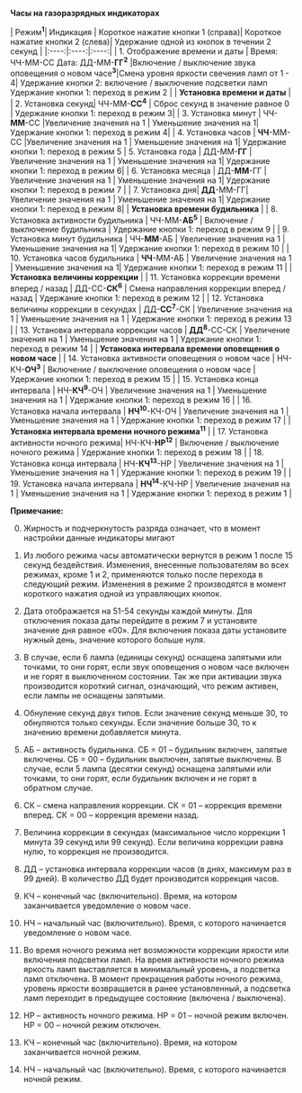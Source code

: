 **Часы на газоразрядных индикаторах**

| Режим<sup>**1**</sup>| Индикация | Короткое нажатие кнопки 1 (справа)| Короткое нажатие кнопки 2 (слева)| Удержание одной из кнопок в течении 2 секунд |
|:----:|:----:|:----:|
| 1. Отображение времени и даты | Время: ЧЧ-ММ-СС Дата: ДД-ММ-**ГГ**<sup>**2**</sup> |Включение / выключение звука оповещения о новом часе<sup>**3**</sup>|Смена уровня яркости свечения ламп от 1 - 4| Удержание кнопки 2: включение / выключение подсветки ламп Удержание кнопки 1: переход в режим 2 |
| **Установка времени и даты** |
| 2. Установка секунд| ЧЧ-ММ-**СС**<sup>**4**</sup> | Сброс секунд в значение равное 0 | Удержание кнопки 1: переход в режим 3|
| 3. Установка минут | ЧЧ-**ММ**-СС |Увеличение значения на 1 | Уменьшение значения на 1| Удержание кнопки 1: переход в режим 4|
| 4. Установка часов | **ЧЧ**-ММ-СС |Увеличение значения на 1 | Уменьшение значения на 1| Удержание кнопки 1: переход в режим 5
| 5. Установка года | ДД-ММ-**ГГ** | Увеличение значения на 1 | Уменьшение значения на 1| Удержание кнопки 1: переход в режим 6|
| 6. Установка месяца | ДД-**ММ**-ГГ | Увеличение значения на 1 | Уменьшение значения на 1| Удержание кнопки 1: переход в режим 7 |
| 7. Установка дня|  **ДД**-ММ-ГГ| Увеличение значения на 1 | Уменьшение значения на 1| Удержание кнопки 1: переход в режим 8|
| **Установка времени будильника** |
| 8. Установка активности будильника | ЧЧ-ММ-**АБ**<sup>**5**</sup> |  Включение / выключение будильника | Удержание кнопки 1: переход в режим 9 |
| 9. Установка минут будильника | ЧЧ-**ММ**-АБ | Увеличение значения на 1 | Уменьшение значения на 1| Удержание кнопки 1: переход в режим 10 |
| 10. Установка часов будильника | **ЧЧ**-ММ-АБ | Увеличение значения на 1 | Уменьшение значения на 1| Удержание кнопки 1: переход в режим 11 |
| **Установка величины коррекции** |
| 11. Установка коррекции времени вперед / назад | ДД-СС-**СК**<sup>**6**</sup> | Смена направления коррекции вперед / назад | Удержание кнопки 1: переход в режим 12 |
| 12. Установка величины коррекции в секундах | ДД-**СС**<sup>**7**</sup>-СК | Увеличение значения на 1 | Уменьшение значения на 1 | Удержание кнопки 1: переход в режим 13 |
| 13. Установка интервала коррекции часов | **ДД**<sup>**8**</sup>-СС-СК | Увеличение значения на 1 | Уменьшение значения на 1 | Удержание кнопки 1: переход в режим 14 |
| **Установка интервала времени оповещения о новом часе** |
| 14. Установка активности оповещения о новом часе | НЧ-КЧ-**ОЧ**<sup>**3**</sup> | Включение / выключение оповещения о новом часе | Удержание кнопки 1: переход в режим 15 |
| 15. Установка конца интервала | НЧ-**КЧ**<sup>**9**</sup>-ОЧ |  Увеличение значения на 1 | Уменьшение значения на 1 | Удержание кнопки 1: переход в режим 16 |
| 16. Установка начала интервала | **НЧ**<sup>**10**</sup>-КЧ-ОЧ | Увеличение значения на 1 | Уменьшение значения на 1 | Удержание кнопки 1: переход в режим 17 |
| **Установка интервала времени ночного режима**<sup>**11**</sup> |
| 17. Установка активности ночного режима| НЧ-КЧ-**НР**<sup>**12**</sup> | Включение / выключение ночного режима | Удержание кнопки 1: переход в режим 18 |
| 18. Установка конца интервала | НЧ-**КЧ**<sup>**13**</sup>-НР | Увеличение значения на 1 | Уменьшение значения на 1  | Удержание кнопки 1: переход в режим 19 |
| 19. Установка начала интервала | **НЧ**<sup>**14**</sup>-КЧ-НР |  Увеличение значения на 1 | Уменьшение значения на 1  | Удержание кнопки 1: переход в режим 1 |

**Примечание:**

0. Жирность и подчеркнутость разряда означает, что в момент настройки данные индикаторы мигают

1. Из любого режима часы автоматически вернутся в режим 1 после 15 секунд бездействия. Изменения, внесенные пользователям во всех режимах, кроме 1 и 2, применяются только после перехода в следующий режим. Изменения в режиме 2 производятся в момент короткого нажатия одной из управляющих кнопок.

2. Дата отображается на 51-54 секунды каждой минуты. Для отключения показа даты перейдите в режим 7 и установите значение дня равное «00». Для включения показа даты установите нужный день, значение которого больше нуля.

3. В случае, если 6 лампа (единицы секунд) оснащена запятыми или точками, то они горят, если звук оповещения о новом часе включен и не горят в выключенном состоянии. Так же при активации звука производится короткий сигнал, означающий, что режим активен, если лампы не оснащены запятыми.

4. Обнуление секунд двух типов. Если значение секунд меньше 30, то обнуляются только секунды. Если значение больше 30, то к значению времени добавляется минута.

5. АБ – активность будильника. СБ = 01 – будильник включен, запятые включены. СБ = 00 – будильник выключен, запятые выключены. В случае, если 5 лампа (десятки секунд) оснащена запятыми или точками, то они горят, если будильник включен и не горят в обратном случае.

6. СК – смена направления коррекции. СК = 01 – коррекция времени вперед. СК = 00 – коррекция времени назад.

7. Величина коррекции в секундах (максимальное число коррекции 1 минута 39 секунд или 99 секунд). Если величина коррекции равна нулю, то коррекция не производится.

8. ДД – установка интервала коррекции часов (в днях, максимум раз в 99 дней). В количество ДД будет производится коррекция часов.

9. КЧ – конечный час (включительно). Время, на котором заканчивается уведомление о новом часе.

10. НЧ – начальный час (включительно). Время, с которого начинается уведомление о новом часе.

11. Во время ночного режима нет возможности коррекции яркости или включения подсветки ламп. На время активности ночного режима яркость ламп выставляется в минимальный уровень, а подсветка ламп отключена. В момент прекращения работы ночного режима, уровень яркости возвращается в ранее установленный, а подсветка ламп переходит в предыдущее состояние (включена / выключена).

12. НР – активность ночного режима. НР = 01 – ночной режим включен. НР = 00 – ночной режим отключен.

13. КЧ – конечный час (включительно). Время, на котором заканчивается ночной режим.

14. НЧ – начальный час (включительно). Время, с которого начинается ночной режим.
